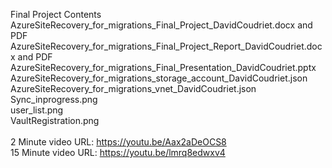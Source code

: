 Final Project Contents <br>
AzureSiteRecovery_for_migrations_Final_Project_DavidCoudriet.docx and PDF <br>
AzureSiteRecovery_for_migrations_Final_Project_Report_DavidCoudriet.docx  and PDF<br>
AzureSiteRecovery_for_migrations_Final_Presentation_DavidCoudriet.pptx <br>
AzureSiteRecovery_for_migrations_storage_account_DavidCoudriet.json <br>
AzureSiteRecovery_for_migrations_vnet_DavidCoudriet.json <br>
Sync_inprogress.png <br>
user_list.png <br>
VaultRegistration.png <br>
<br>
2 Minute video URL: https://youtu.be/Aax2aDeOCS8  <br>
15 Minute video URL: https://youtu.be/lmrq8edwxv4 <br>
